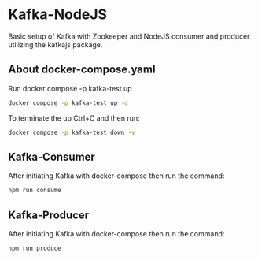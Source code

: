 # Kafka-NodeJS

Basic setup of Kafka with Zookeeper and NodeJS consumer and producer utilizing the kafkajs package.

## About docker-compose.yaml

Run docker compose -p kafka-test up

```bash
docker compose -p kafka-test up -d
```

To terminate the up Ctrl+C and then run:

```bash
docker compose -p kafka-test down -v
```

## Kafka-Consumer

After initiating Kafka with docker-compose then run the command:

```bash
npm run consume
```

## Kafka-Producer

After initiating Kafka with docker-compose then run the command:

```bash
npm run produce
```
